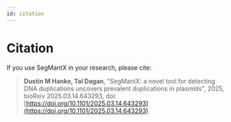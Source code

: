```yaml
---
id: citation
---
```


# Citation
If you use SegMantX in your research, please cite:

> **Dustin M Hanke, Tal Dagan**, "SegMantX: a novel tool for detecting DNA duplications uncovers prevalent duplications in plasmids", 2025, bioRxiv 2025.03.14.643293, doi: [https://doi.org/10.1101/2025.03.14.643293](https://doi.org/10.1101/2025.03.14.643293)